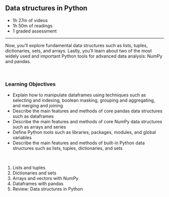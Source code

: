## Data structures in Python

- 1h 27m of videos
- 1h 50m of readings
- 1 graded assessment

<hr>

Now, you’ll explore fundamental data structures such as lists, tuples, dictionaries, sets, and arrays. Lastly, you’ll learn about two of the most widely used and important Python tools for advanced data analysis: NumPy and pandas.

<br>

### Learning Objectives

- Explain how to manipulate dataframes using techniques such as selecting and indexing, boolean masking, grouping and aggregating, and merging and joining
- Describe the main features and methods of core pandas data structures such as dataframes
- Describe the main features and methods of core NumPy data structures such as arrays and series
- Define Python tools such as libraries, packages, modules, and global variables
- Describe the main features and methods of built-in Python data structures such as lists, tuples, dictionaries, and sets

<br>

1. Lists and tuples
2. Dictionaries and sets
3. Arrays and vectors with NumPy
4. Dataframes with pandas
5. Review: Data structures in Python
